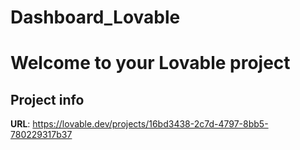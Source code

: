 # Dashboard_Lovable
# Welcome to your Lovable project

## Project info

**URL**: https://lovable.dev/projects/16bd3438-2c7d-4797-8bb5-780229317b37


